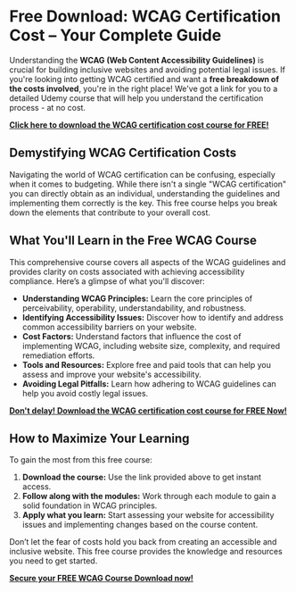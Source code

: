 # Free Download: WCAG Certification Cost – Your Complete Guide

Understanding the **WCAG (Web Content Accessibility Guidelines)** is crucial for building inclusive websites and avoiding potential legal issues. If you're looking into getting WCAG certified and want a **free breakdown of the costs involved**, you're in the right place! We've got a link for you to a detailed Udemy course that will help you understand the certification process - at no cost.

[**Click here to download the WCAG certification cost course for FREE!**](https://udemywork.com/wcag-certification-cost)

## Demystifying WCAG Certification Costs

Navigating the world of WCAG certification can be confusing, especially when it comes to budgeting. While there isn't a single "WCAG certification" you can directly obtain as an individual, understanding the guidelines and implementing them correctly is the key. This free course helps you break down the elements that contribute to your overall cost.

## What You'll Learn in the Free WCAG Course

This comprehensive course covers all aspects of the WCAG guidelines and provides clarity on costs associated with achieving accessibility compliance. Here’s a glimpse of what you'll discover:

*   **Understanding WCAG Principles:** Learn the core principles of perceivability, operability, understandability, and robustness.
*   **Identifying Accessibility Issues:** Discover how to identify and address common accessibility barriers on your website.
*   **Cost Factors:** Understand factors that influence the cost of implementing WCAG, including website size, complexity, and required remediation efforts.
*   **Tools and Resources:** Explore free and paid tools that can help you assess and improve your website's accessibility.
*   **Avoiding Legal Pitfalls:** Learn how adhering to WCAG guidelines can help you avoid costly legal issues.

[**Don't delay! Download the WCAG certification cost course for FREE Now!**](https://udemywork.com/wcag-certification-cost)

## How to Maximize Your Learning

To gain the most from this free course:

1.  **Download the course:** Use the link provided above to get instant access.
2.  **Follow along with the modules:** Work through each module to gain a solid foundation in WCAG principles.
3.  **Apply what you learn:** Start assessing your website for accessibility issues and implementing changes based on the course content.

Don’t let the fear of costs hold you back from creating an accessible and inclusive website. This free course provides the knowledge and resources you need to get started.

[**Secure your FREE WCAG Course Download now!**](https://udemywork.com/wcag-certification-cost)
